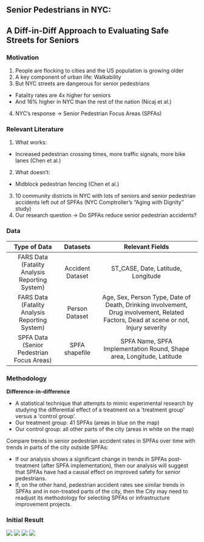 ## Senior Pedestrians in NYC: 
## A Diff-in-Diff Approach to Evaluating Safe Streets for Seniors


### Motivation

1. People are flocking to cities and the US population is growing older
2. A key component of urban life: Walkability
3. But NYC streets are dangerous for senior pedestrians
  - Fatality rates are 4x higher for seniors
  - And 16% higher in NYC than the rest of the nation (Nicaj et al.)
4. NYC’s response → Senior Pedestrian Focus Areas (SPFAs)


### Relevant Literature
1. What works:
  - Increased pedestrian crossing times, more traffic signals, more bike lanes (Chen et al.)
2. What doesn’t:
  - Midblock pedestrian fencing (Chen et al.)
3. 10 community districts in NYC with lots of seniors and senior pedestrian accidents left out of SPFAs (NYC Comptroller’s “Aging with Dignity” study)
4. Our research question → Do SPFAs reduce senior pedestrian accidents?

### Data

| Type of Data | Datasets | Relevant Fields |
| :---:         |     :---:      |          :---: |
| FARS Data (Fatality Analysis Reporting System) | Accident Dataset | ST_CASE, Date, Latitude, Longitude |
| FARS Data (Fatality Analysis Reporting System)   | Person Dataset   | Age, Sex, Person Type, Date of Death, Drinking involvement, Drug involvement, Related Factors, Dead at scene or not, Injury severity |
| SPFA Data (Senior Pedestrian Focus Areas) | SPFA shapefile | SPFA Name, SPFA Implementation Round, Shape area, Longitude, Latitude |

### Methodology

**Difference-in-difference**
- A statistical technique that attempts to mimic experimental research by studying the differential effect of a treatment on a 'treatment group' versus a 'control group'.
- Our treatment group: 41 SPFAs (areas in blue on the map)
- Our control group: all other parts of the city (areas in white on the map)

Compare trends in senior pedestrian accident rates in SPFAs over time with trends in parts of the city outside SPFAs:
 - If our analysis shows a significant change in trends in SPFAs post-treatment (after SPFA implementation), then our analysis will suggest that SPFAs have had a causal effect on improved safety for senior pedestrians. 
 - If, on the other hand, pedestrian accident rates see similar trends in SPFAs and in non-treated parts of the city, then the City may need to readjust its methodology for selecting SPFAs or infrastructure improvement projects.
 
 ### Initial Result
![](https://github.com/jzhou60/website_tester/blob/master/Picture2.png)
![](https://github.com/jzhou60/website_tester/blob/master/Picture3.png)
![](https://github.com/asilayi/cusp__spfa/blob/master/senior%20pedestrian.gif)
![](https://github.com/asilayi/cusp__spfa/blob/master/pedestrian%20accident.gif)

